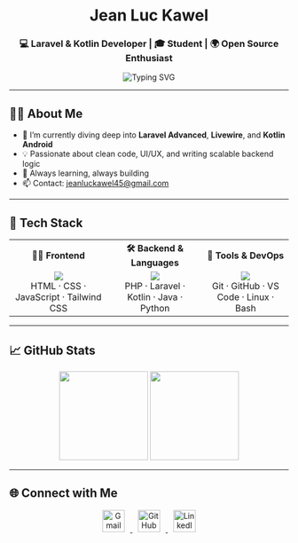 <h1 align="center">Jean Luc Kawel</h1>
<h3 align="center">💻 Laravel & Kotlin Developer | 🎓 Student | 🌍 Open Source Enthusiast</h3>

<p align="center">
  <img src="https://readme-typing-svg.herokuapp.com?font=Fira+Code&weight=500&size=20&pause=1000&center=true&vCenter=true&width=500&lines=Building+Laravel+Apps+%F0%9F%9A%80;Crafting+UI+with+TailwindCSS+%F0%9F%96%A5%EF%B8%8F;Exploring+Kotlin+Android+%F0%9F%93%B1;Learning%2C+Building%2C+Improving+%F0%9F%92%BB" alt="Typing SVG" />
</p>

---

## 👨‍💻 About Me

- 🔭 I’m currently diving deep into **Laravel Advanced**, **Livewire**, and **Kotlin Android**
- 💡 Passionate about clean code, UI/UX, and writing scalable backend logic
- 🎯 Always learning, always building
- 📫 Contact: [jeanluckawel45@gmail.com](mailto:jeanluckawel45@gmail.com)

---

## 🧰 Tech Stack

<table align="center">
  <tr>
    <th align="center">🧑‍🎨 Frontend</th>
    <th align="center">🛠 Backend & Languages</th>
    <th align="center">🧪 Tools & DevOps</th>
  </tr>
  <tr>
    <td align="center">
      <img src="https://skillicons.dev/icons?i=html,css,js,tailwind" /><br/>
      HTML · CSS · JavaScript · Tailwind CSS
    </td>
    <td align="center">
      <img src="https://skillicons.dev/icons?i=php,laravel,kotlin,java,python" /><br/>
      PHP · Laravel · Kotlin · Java · Python
    </td>
    <td align="center">
      <img src="https://skillicons.dev/icons?i=git,github,vscode,linux,bash" /><br/>
      Git · GitHub · VS Code · Linux · Bash
    </td>
  </tr>
</table>


---

## 📈 GitHub Stats

<p align="center">
  <img src="https://github-readme-stats.vercel.app/api?username=jeanluckawel&show_icons=true&theme=tokyonight&count_private=true" height="160" />
  <img src="https://github-readme-streak-stats.herokuapp.com?user=jeanluckawel&theme=tokyonight&hide_border=true" height="160" />
</p>

---



## 🌐 Connect with Me

<p  align="center">
  <a href="mailto:jeanluckawel45@gmail.com" title="Email">
    <img src="https://skillicons.dev/icons?i=gmail" alt="Gmail" height="40" style="margin: 0 10px;" />
  </a>
  <a href="https://github.com/jeanluckawel" title="GitHub" target="_blank">
    <img src="https://skillicons.dev/icons?i=github" alt="GitHub" height="40" style="margin: 0 10px;" />
  </a>
  <a href="https://linkedin.com/in/jeanluckawel" title="LinkedIn" target="_blank">
    <img src="https://skillicons.dev/icons?i=linkedin" alt="LinkedIn" height="40" style="margin: 0 10px;" />
  </a>
</p>

